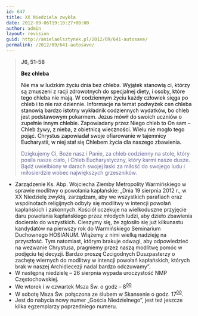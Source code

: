 ```yaml
---
id: 647
title: XX Niedziela zwykła
date: 2012-09-06T19:10:27+00:00
author: admin
layout: revision
guid: http://anielaolsztynek.pl/2012/09/641-autosave/
permalink: /2012/09/641-autosave/
---
```

> **J6, 51-58**
> 
> <span style="color: #000000;"><strong>Bez chleba</strong></span>
> 
> <span style="color: #000000;">Nie ma w ludzkim życiu dnia bez chleba. Wyjątek stanowią ci, którzy są zmuszeni z racji zdrowotnych do specjalnej diety, i osoby, które tego chleba nie mają. W codziennym życiu każdy człowiek sięga po chleb i to nie raz dziennie. Informacje na temat podwyżek cen chleba stanowią bardzo istotny wykładnik codziennych wydatków, bo chleb jest podstawowym pokarmem. Jezus mówił do swoich uczniów o zupełnie innym chlebie. Zapowiadany przez Niego chleb to On sam &#8211; Chleb żywy, z nieba, z obietnicą wieczności. Wielu nie mogło tego pojąć<span style="color: #000000;">. Chrystus zapowiadał swoje ofiarowanie w tajemnicy Eucharystii, w niej stał się Chlebem życia dla naszego zbawienia.</span></span>
> 
> <span style="color: #000000;"><span style="color: #666699;">Dziękujemy Ci, Boże nasz i Panie, za chleb codzienny na stole, który posila nasze ciało, i Chleb Eucharystyczny, który karmi nasze dusze. Bądź uwielbiony w darach swojej łaski za miłość do swojego ludu i miłosierdzie wobec największych grzeszników.</span></span>

  * Zarządzenie Ks. Abp. Wojciecha Ziemby Metropolity Warmińskiego w sprawie modlitwy o powołania kapłańskie: &#8222;Dnia 19 sierpnia 2012 r., w XX Niedzielę zwykłą, zarządzam, aby we wszystkich parafiach oraz wspólnotach religijnych odbyły się modlitwy w intencji powołań kapłańskich i zakonnych. Kościół oczekuje na wielkoduszne przyjęcie daru powołania kapłańskiego przez młodych ludzi, aby dzieło zbawienia docierało do wszystkich. Cieszymy się, że zgłosiło się już kilkunastu kandydatów na pierwszy rok do Warmińskiego Seminarium Duchownego HOSIANUM. Wiążemy z nimi wielką nadzieję na przyszłość. Tym natomiast, którym brakuje odwagi, aby odpowiedzieć na wezwanie Chrystusa, pragniemy przez naszą modlitwę pomóc w podjęciu tej decyzji. Bardzo proszę Czcigodnych Duszpasterzy o zachętę wiernych do modlitwy w intencji powołań kapłańskich, których brak w naszej Archidiecezji nadal bardzo odczuwamy&#8221;.
  * W następną niedzielę &#8211; 26 sierpnia wypada uroczystość NMP Częstochowskiej.
  * We wtorek i w czwartek Msza Św. o godz &#8211; 8<sup><span style="text-decoration: underline;">00</span></sup>
  * W sobotę Msza Św. połączona ze ślubem w Skansenie o godz. 17<sup><span style="text-decoration: underline;">00</span></sup>.
  * Jest do nabycia nowy numer &#8222;Gościa Niedzielnego&#8221;, jest też jeszcze kilka egzemplarzy poprzedniego numeru.